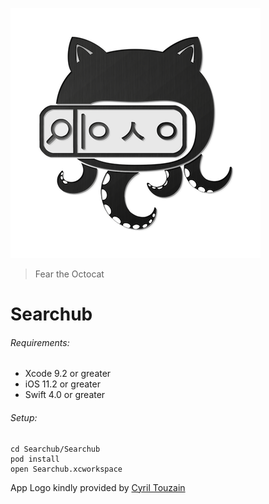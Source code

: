 ![Searchub](Icon-Searchub-black-empty.png)

> Fear the Octocat

# Searchub

###### Requirements:
 - Xcode 9.2 or greater
 - iOS 11.2 or greater
 - Swift 4.0 or greater


###### Setup:
```
cd Searchub/Searchub
pod install
open Searchub.xcworkspace
```

App Logo kindly provided by [Cyril Touzain](https://www.cyriltouzain.com/)

